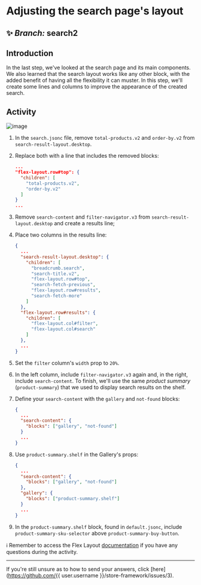 # Adjusting the search page's layout  

## :sparkles: *Branch:* search2 

## Introduction 

In the last step, we've looked at the search page and its main components. We also learned that the search layout works like any other block, with the added benefit of having all the flexibility it can muster. In this step, we'll create some lines and columns to improve the appearance of the created search. 

## Activity

![image](https://user-images.githubusercontent.com/18701182/69843559-db088200-1246-11ea-8873-8651dd973be9.png) 

1. In the `search.jsonc` file, remove `total-products.v2` and `order-by.v2` from `search-result-layout.desktop`. 
2. Replace both with a line that includes the removed blocks: 

    ```json
    ...
    "flex-layout.row#top": {
      "children": [
        "total-products.v2",
        "order-by.v2"
      ]
    }
    ...
    ```

3. Remove `search-content` and `filter-navigator.v3` from `search-result-layout.desktop` and create a results line; 

4. Place two columns in the results line:
    ```json
    {
      ...
      "search-result-layout.desktop": {
        "children": [
          "breadcrumb.search",
          "search-title.v2",
          "flex-layout.row#top",
          "search-fetch-previous",
          "flex-layout.row#results",
          "search-fetch-more"
        ]
      },
      "flex-layout.row#results": {
        "children": [
          "flex-layout.col#filter",
          "flex-layout.col#search"
        ]
      },
      ...
    }
    ```
5. Set the `filter` column's `width` prop to `20%`. 
6. In the left column, include `filter-navigator.v3` again and, in the right, include `search-content`. 
To finish, we'll use the same *product summary* (`product-summary`) that we used to display search results on the shelf. 
7. Define your `search-content` with the `gallery` and `not-found` blocks:
    ```json
    {
      ...
      "search-content": {
        "blocks": ["gallery", "not-found"]
      }
      ...
    }
    ```
8. Use `product-summary.shelf` in the Gallery's props:
    ```json
    {
      ...
      "search-content": {
        "blocks": ["gallery", "not-found"]
      },
      "gallery": {
        "blocks": ["product-summary.shelf"]
      }
      ...
    }
    ```
9. In the `product-summary.shelf` block, found in `default.jsonc`, include `product-summary-sku-selector` above `product-summary-buy-button`. 


:information_source: Remember to access the Flex Layout [documentation](https://vtex.io/docs/components/layout/vtex.flex-layout) if you have any questions during the activity. 

---- 

If you're still unsure as to how to send your answers, click [here](https://github.com/{{ user.username }}/store-framework/issues/3).
